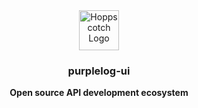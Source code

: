 <div align="center">
  <a href="https://purplelog-ui.rico.org.cn">
    <img
      src="https://avatars.githubusercontent.com/u/56705483"
      alt="Hoppscotch Logo"
      height="64"
    />
  </a>
  <br />
  <p>
    <h3>
      <b>
        purplelog-ui
      </b>
    </h3>
  </p>
  <p>
    <b>
      Open source API development ecosystem
    </b>
  </p>
</div>
